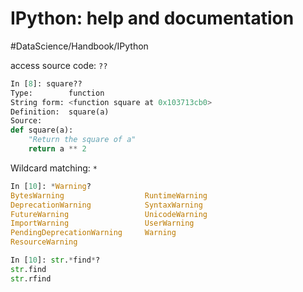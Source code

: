 # IPython: help and documentation
#DataScience/Handbook/IPython

access source code: `??`

```python
In [8]: square??
Type:        function
String form: <function square at 0x103713cb0>
Definition:  square(a)
Source:
def square(a):
    "Return the square of a"
    return a ** 2
```


Wildcard matching: `*`
```python
In [10]: *Warning?
BytesWarning                  RuntimeWarning
DeprecationWarning            SyntaxWarning
FutureWarning                 UnicodeWarning
ImportWarning                 UserWarning
PendingDeprecationWarning     Warning
ResourceWarning
```


```python
In [10]: str.*find*?
str.find
str.rfind
```


